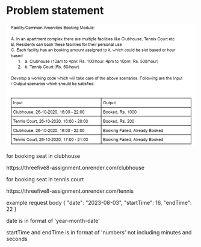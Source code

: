
# Problem statement
<img src="./Image/assignment.png" alt=""/>

<p>for booking seat in clubhouse</p>
<p>https://threefive8-assignment.onrender.com/clubhouse</p>

<p>for booking seat in tennis court</p>
<p>https://threefive8-assignment.onrender.com/tennis</p>


<p>example request body
{
  "date": "2023-08-03",
  "startTime": 16,
  "endTime": 22
}</p>
<p>date is in format of 'year-month-date'</p>
<p>startTime and endTime is in format of 'numbers' not including minutes and seconds</p>


